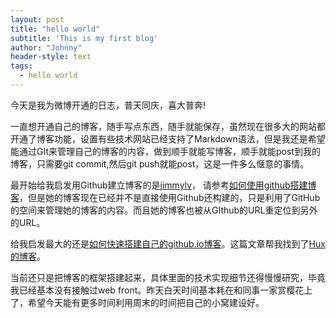 ```yaml
---
layout: post
title: "hello world"
subtitle: 'This is my first blog'
author: "Johnny"
header-style: text
tags:
  - hello world
---
```


今天是我为微博开通的日志，普天同庆，喜大普奔!

一直想开通自己的博客，随手写点东西，随手就能保存，虽然现在很多大的网站都开通了博客功能，设置有些技术网站已经支持了Markdown语法，但是我还是希望能通过GIt来管理自己的博客的内容，做到顺手就能写博客，顺手就能post到我的博客，只需要git commit,然后git push就能post，这是一件多么惬意的事情。

最开始给我启发用Github建立博客的是[jimmylv](https://blog.jimmylv.info/)， 请参考[如何使用github搭建博客](https://blog.jimmylv.info/2013-10-02-blog-build-course/)，但是她的博客现在已经并不是直接使用Github还构建的，只是利用了GitHub的空间来管理她的博客的内容。而且她的博客也被从GIthub的URL重定位到另外的URL。

给我启发最大的还是[如何快速搭建自己的github.io博客](https://keysaim.github.io/post/blog/2017-08-15-how-to-setup-your-github-io-blog/)。这篇文章帮我找到了[Hux的博客](https://github.com/Huxpro/huxpro.github.io)。

当前还只是把博客的框架搭建起来，具体里面的技术实现细节还得慢慢研究，毕竟我已经基本没有接触过web front。昨天白天时间基本耗在和同事一家赏樱花上了，希望今天能有更多时间利用周末的时间把自己的小窝建设好。

